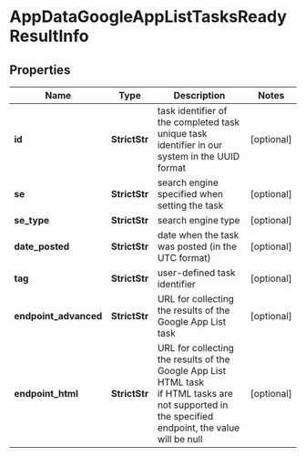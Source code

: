 # AppDataGoogleAppListTasksReadyResultInfo


## Properties

| Name | Type | Description | Notes |
|------------ | ------------- | ------------- | -------------|
**id** | **StrictStr** | task identifier of the completed task<br>unique task identifier in our system in the UUID format |[optional]|
**se** | **StrictStr** | search engine specified when setting the task |[optional]|
**se_type** | **StrictStr** | search engine type |[optional]|
**date_posted** | **StrictStr** | date when the task was posted (in the UTC format) |[optional]|
**tag** | **StrictStr** | user-defined task identifier |[optional]|
**endpoint_advanced** | **StrictStr** | URL for collecting the results of the Google App List task |[optional]|
**endpoint_html** | **StrictStr** | URL for collecting the results of the Google App List HTML task<br>if HTML tasks are not supported in the specified endpoint, the value will be null |[optional]|